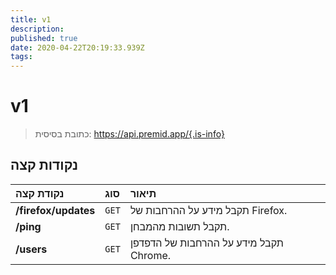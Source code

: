 ```yaml
---
title: v1
description:
published: true
date: 2020-04-22T20:19:33.939Z
tags:
---
```


# v1

> כתובת בסיסית: https://api.premid.app/{.is-info}


## נקודות קצה

<table>
  <thead>
    <tr>
      <th style="text-align:left">נקודת קצה</th>
      <th style="text-align:left">סוג</th>
      <th style="text-align:left">תיאור</th>
    </tr>
  </thead>
  <tbody>
    <tr>
      <td style="text-align:left"><b>/firefox/updates</b>
      </td>
      <td style="text-align:left"><code>GET</code></td>
      <td style="text-align:left">תקבל מידע על ההרחבות של Firefox.</td>
    </tr>
    <tr>
      <td style="text-align:left"><b>/ping</b>
      </td>
      <td style="text-align:left"><code>GET</code></td>
      <td style="text-align:left">תקבל תשובות מהמבחן.</td>
    </tr>
    <tr>
      <td style="text-align:left"><b>/users</b>
      </td>
      <td style="text-align:left"><code>GET</code></td>
      <td style="text-align:left">תקבל מידע על ההרחבות של הדפדפן Chrome.</td>
    </tr>
  </tbody>
</table>

